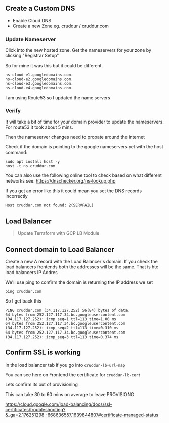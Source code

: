 ## Create a Custom DNS


- Enable Cloud DNS
- Create a new Zone eg. cruddur / cruddur.com

### Update Nameserver

Click into the new hosted zone.
Get the nameservers for your zone by clicking "Registrar Setup"

So for mine it was this but it could be different.
```
ns-cloud-e1.googledomains.com.
ns-cloud-e2.googledomains.com.
ns-cloud-e3.googledomains.com.
ns-cloud-e4.googledomains.com.
```

I am using Route53 so I updated the name servers

### Verify

It will take a bit of time for your domain provider to update the nameservers.
For route53 it took about 5 mins.

Then the nameserver changes need to propate around the internet

Check if the domain is pointing to the google nameservers yet with the host command:

```
sudo apt install host -y
host -t ns cruddur.com
```

You can also use the following online tool to check based on what different networks see:
https://dnschecker.org/ns-lookup.php


If you get an error like this it could mean you set the DNS records incorrectly
```
Host cruddur.com not found: 2(SERVFAIL)
```

## Load Balancer

> Update Terraform with GCP LB Module

## Connect domain to Load Balancer

Create a new A record with the Load Balancer's domain.
If you check the load balancers frontends both the addresses will be the same. That is hte load balancers IP Addres

We'll use ping to confirm the domain is returning the IP address we set

```
ping cruddur.com
```

So I get back this

```
PING cruddur.com (34.117.127.252) 56(84) bytes of data.
64 bytes from 252.127.117.34.bc.googleusercontent.com (34.117.127.252): icmp_seq=1 ttl=113 time=1.00 ms
64 bytes from 252.127.117.34.bc.googleusercontent.com (34.117.127.252): icmp_seq=2 ttl=113 time=0.310 ms
64 bytes from 252.127.117.34.bc.googleusercontent.com (34.117.127.252): icmp_seq=3 ttl=113 time=0.374 ms
```

## Confirm SSL is working

In the load balancer tab if you go into `cruddur-lb-url-map`

You can see here on Frontend the certificate for `cruddur-lb-cert`

Lets confirm its out of provisioning

This can take 30 to 60 mins on average to leave PROVISIONG

https://cloud.google.com/load-balancing/docs/ssl-certificates/troubleshooting?&_ga=2.176251298.-668636557.1639844807#certificate-managed-status

